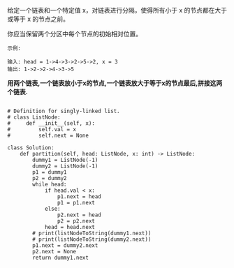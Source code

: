 给定一个链表和一个特定值 x，对链表进行分隔，使得所有小于 x 的节点都在大于或等于 x 的节点之前。

你应当保留两个分区中每个节点的初始相对位置。
```
示例:

输入: head = 1->4->3->2->5->2, x = 3
输出: 1->2->2->4->3->5
```

**用两个链表,一个链表放小于x的节点,一个链表放大于等于x的节点最后,拼接这两个链表.**
```

# Definition for singly-linked list.
# class ListNode:
#     def __init__(self, x):
#         self.val = x
#         self.next = None

class Solution:
    def partition(self, head: ListNode, x: int) -> ListNode:
        dummy1 = ListNode(-1)
        dummy2 = ListNode(-1)
        p1 = dummy1
        p2 = dummy2
        while head:
            if head.val < x:
                p1.next = head
                p1 = p1.next
            else:
                p2.next = head
                p2 = p2.next
            head = head.next
        # print(listNodeToString(dummy1.next))
        # print(listNodeToString(dummy2.next))
        p1.next = dummy2.next
        p2.next = None
        return dummy1.next
```
